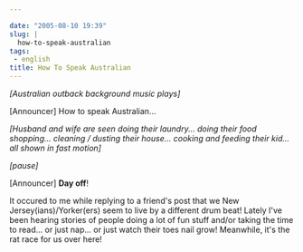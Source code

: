 ```yaml
---

date: "2005-08-10 19:39"
slug: |
  how-to-speak-australian
tags:
 - english
title: How To Speak Australian
---
```


*\[Australian outback background music plays\]*

\[Announcer\] How to speak Australian...

*\[Husband and wife are seen doing their laundry... doing their food
shopping... cleaning / dusting their house... cooking and feeding their
kid... all shown in fast motion\]*

*\[pause\]*

\[Announcer\] **Day off**!

It occured to me while replying to a friend's post that we New
Jersey(ians)/Yorker(ers) seem to live by a different drum beat! Lately
I've been hearing stories of people doing a lot of fun stuff and/or
taking the time to read... or just nap... or just watch their toes nail
grow! Meanwhile, it's the rat race for us over here!
